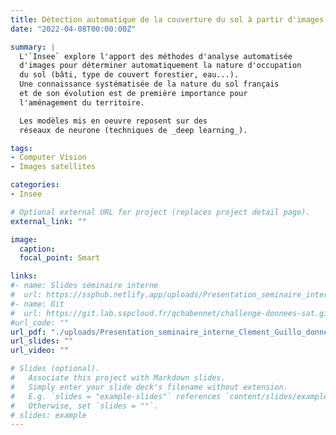 ```yaml
---
title: Détection automatique de la couverture du sol à partir d'images satellites
date: "2022-04-08T00:00:00Z"

summary: |
  L'`Insee` explore l'apport des méthodes d'analyse automatisée
  d'images pour déterminer automatiquement la nature d'occupation
  du sol (bâti, type de couvert forestier, eau...). 
  Une connaissance systématisée de la nature du sol français
  et de son évolution est de première importance pour
  l'aménagement du territoire. 

  Les modèles mis en oeuvre reposent sur des
  réseaux de neurone (techniques de _deep learning_).

tags:
- Computer Vision
- Images satellites

categories:
- Insee

# Optional external URL for project (replaces project detail page).
external_link: ""

image:
  caption: 
  focal_point: Smart

links:
#- name: Slides séminaire interne
#  url: https://ssphub.netlify.app/uploads/Presentation_seminaire_interne_Clement_Guillo_donnees_satellites.pdf
#- name: Git
#  url: https://git.lab.sspcloud.fr/qchabennet/challenge-donnees-sat.git
#url_code: ""
url_pdf: "./uploads/Presentation_seminaire_interne_Clement_Guillo_donnees_satellites.pdf"
url_slides: ""
url_video: ""

# Slides (optional).
#   Associate this project with Markdown slides.
#   Simply enter your slide deck's filename without extension.
#   E.g. `slides = "example-slides"` references `content/slides/example-slides.md`.
#   Otherwise, set `slides = ""`.
# slides: example
---
```


